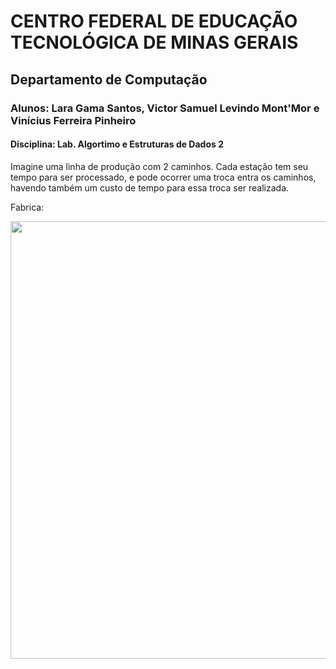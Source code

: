 # <b>CENTRO FEDERAL DE EDUCAÇÃO TECNOLÓGICA DE MINAS GERAIS	</b>
## <p>Departamento de Computação

### <p>Alunos: Lara Gama Santos, Victor Samuel Levindo Mont'Mor e Vinícius Ferreira Pinheiro
#### <p>Disciplina: Lab. Algortimo e Estruturas de Dados 2
<p>Imagine uma linha de produção com 2 caminhos. Cada estação tem seu tempo para ser processado, e pode ocorrer uma troca entra os caminhos, havendo também um custo de tempo para essa troca ser realizada.
  
<p>Fabrica:
<p><img src="https://github.com/vini-2205/Assembly-Line-Scheduling/blob/master/image.png" width="700px"/>
